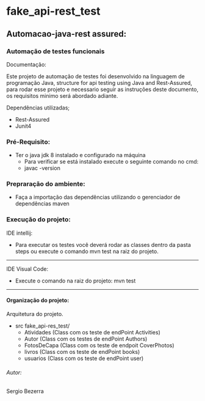 # fake_api-rest_test
## Automacao-java-rest assured: 
### Automação de testes funcionais

Documentação:

Este projeto de automação de testes foi desenvolvido na linguagem de programação Java, structure for api testing using Java and Rest-Assured, para rodar esse projeto e necessario seguir as instruções deste documento, os requisitos minimo será abordado adiante.

Dependências utilizadas;
* Rest-Assured
* Junit4

### Pré-Requisito:

* Ter o java jdk 8 instalado e configurado na máquina
    * Para verificar se está instalado execute o seguinte comando no cmd:
    * javac -version

### Prepraração do ambiente:

* Faça a importação das dependências utilizando o gerenciador de dependências maven

### Execução do projeto:

IDE intellij:
* Para executar os testes você deverá rodar as classes dentro da pasta 
steps
 ou execute o comando 
mvn test
 na raiz do projeto.
***

IDE Visual Code:
* Execute o comando na raiz do projeto: 
mvn test
***

#### Organização do projeto:

Arquitetura do projeto.

* src
  fake_api-res_test/
    * Atividades (Class com os teste de endPoint Activities)
    * Autor (Class com os  testes de endPoint Authors)
    * FotosDeCapa (Class com os teste de endpoit CoverPhotos)
    * livros (Class com os teste de endPoint books)
    * usuarios (Class com os teste de endPoint user)


###### Autor:
Sergio Bezerra
